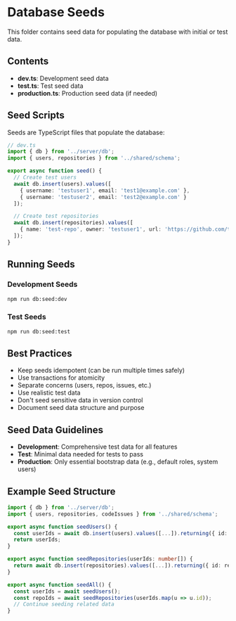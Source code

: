 # Database Seeds

This folder contains seed data for populating the database with initial or test data.

## Contents

- **dev.ts**: Development seed data
- **test.ts**: Test seed data
- **production.ts**: Production seed data (if needed)

## Seed Scripts

Seeds are TypeScript files that populate the database:

```typescript
// dev.ts
import { db } from '../server/db';
import { users, repositories } from '../shared/schema';

export async function seed() {
  // Create test users
  await db.insert(users).values([
    { username: 'testuser1', email: 'test1@example.com' },
    { username: 'testuser2', email: 'test2@example.com' }
  ]);

  // Create test repositories
  await db.insert(repositories).values([
    { name: 'test-repo', owner: 'testuser1', url: 'https://github.com/testuser1/test-repo' }
  ]);
}
```

## Running Seeds

### Development Seeds

```bash
npm run db:seed:dev
```

### Test Seeds

```bash
npm run db:seed:test
```

## Best Practices

- Keep seeds idempotent (can be run multiple times safely)
- Use transactions for atomicity
- Separate concerns (users, repos, issues, etc.)
- Use realistic test data
- Don't seed sensitive data in version control
- Document seed data structure and purpose

## Seed Data Guidelines

- **Development**: Comprehensive test data for all features
- **Test**: Minimal data needed for tests to pass
- **Production**: Only essential bootstrap data (e.g., default roles, system users)

## Example Seed Structure

```typescript
import { db } from '../server/db';
import { users, repositories, codeIssues } from '../shared/schema';

export async function seedUsers() {
  const userIds = await db.insert(users).values([...]).returning({ id: users.id });
  return userIds;
}

export async function seedRepositories(userIds: number[]) {
  return await db.insert(repositories).values([...]).returning({ id: repositories.id });
}

export async function seedAll() {
  const userIds = await seedUsers();
  const repoIds = await seedRepositories(userIds.map(u => u.id));
  // Continue seeding related data
}
```
